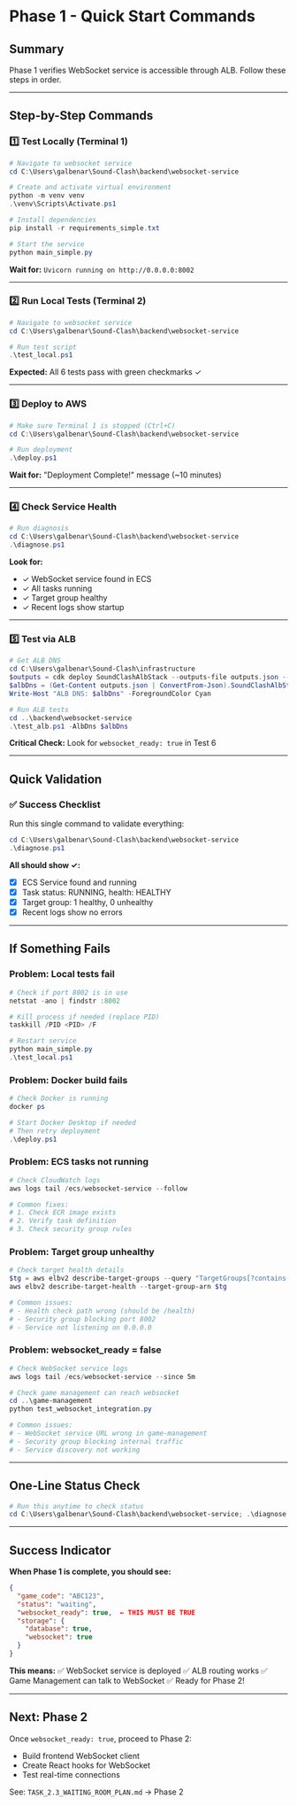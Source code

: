 # Phase 1 - Quick Start Commands

## Summary
Phase 1 verifies WebSocket service is accessible through ALB. Follow these steps in order.

---

## Step-by-Step Commands

### 1️⃣ Test Locally (Terminal 1)

```powershell
# Navigate to websocket service
cd C:\Users\galbenar\Sound-Clash\backend\websocket-service

# Create and activate virtual environment
python -m venv venv
.\venv\Scripts\Activate.ps1

# Install dependencies
pip install -r requirements_simple.txt

# Start the service
python main_simple.py
```

**Wait for:** `Uvicorn running on http://0.0.0.0:8002`

---

### 2️⃣ Run Local Tests (Terminal 2)

```powershell
# Navigate to websocket service
cd C:\Users\galbenar\Sound-Clash\backend\websocket-service

# Run test script
.\test_local.ps1
```

**Expected:** All 6 tests pass with green checkmarks ✓

---

### 3️⃣ Deploy to AWS

```powershell
# Make sure Terminal 1 is stopped (Ctrl+C)
cd C:\Users\galbenar\Sound-Clash\backend\websocket-service

# Run deployment
.\deploy.ps1
```

**Wait for:** "Deployment Complete!" message (~10 minutes)

---

### 4️⃣ Check Service Health

```powershell
# Run diagnosis
cd C:\Users\galbenar\Sound-Clash\backend\websocket-service
.\diagnose.ps1
```

**Look for:**
- ✓ WebSocket service found in ECS
- ✓ All tasks running
- ✓ Target group healthy
- ✓ Recent logs show startup

---

### 5️⃣ Test via ALB

```powershell
# Get ALB DNS
cd C:\Users\galbenar\Sound-Clash\infrastructure
$outputs = cdk deploy SoundClashAlbStack --outputs-file outputs.json --require-approval never
$albDns = (Get-Content outputs.json | ConvertFrom-Json).SoundClashAlbStack.LoadBalancerDNS
Write-Host "ALB DNS: $albDns" -ForegroundColor Cyan

# Run ALB tests
cd ..\backend\websocket-service
.\test_alb.ps1 -AlbDns $albDns
```

**Critical Check:** Look for `websocket_ready: true` in Test 6

---

## Quick Validation

### ✅ Success Checklist
Run this single command to validate everything:

```powershell
cd C:\Users\galbenar\Sound-Clash\backend\websocket-service
.\diagnose.ps1
```

**All should show ✓:**
- [x] ECS Service found and running
- [x] Task status: RUNNING, health: HEALTHY
- [x] Target group: 1 healthy, 0 unhealthy
- [x] Recent logs show no errors

---

## If Something Fails

### Problem: Local tests fail
```powershell
# Check if port 8002 is in use
netstat -ano | findstr :8002

# Kill process if needed (replace PID)
taskkill /PID <PID> /F

# Restart service
python main_simple.py
.\test_local.ps1
```

### Problem: Docker build fails
```powershell
# Check Docker is running
docker ps

# Start Docker Desktop if needed
# Then retry deployment
.\deploy.ps1
```

### Problem: ECS tasks not running
```powershell
# Check CloudWatch logs
aws logs tail /ecs/websocket-service --follow

# Common fixes:
# 1. Check ECR image exists
# 2. Verify task definition
# 3. Check security group rules
```

### Problem: Target group unhealthy
```powershell
# Check target health details
$tg = aws elbv2 describe-target-groups --query "TargetGroups[?contains(TargetGroupName,'websocket')].TargetGroupArn" --output text
aws elbv2 describe-target-health --target-group-arn $tg

# Common issues:
# - Health check path wrong (should be /health)
# - Security group blocking port 8002
# - Service not listening on 0.0.0.0
```

### Problem: websocket_ready = false
```powershell
# Check WebSocket service logs
aws logs tail /ecs/websocket-service --since 5m

# Check game management can reach websocket
cd ..\game-management
python test_websocket_integration.py

# Common issues:
# - WebSocket service URL wrong in game-management
# - Security group blocking internal traffic
# - Service discovery not working
```

---

## One-Line Status Check

```powershell
# Run this anytime to check status
cd C:\Users\galbenar\Sound-Clash\backend\websocket-service; .\diagnose.ps1
```

---

## Success Indicator

**When Phase 1 is complete, you should see:**

```json
{
  "game_code": "ABC123",
  "status": "waiting",
  "websocket_ready": true,  ← THIS MUST BE TRUE
  "storage": {
    "database": true,
    "websocket": true
  }
}
```

**This means:**
✅ WebSocket service is deployed
✅ ALB routing works
✅ Game Management can talk to WebSocket
✅ Ready for Phase 2!

---

## Next: Phase 2

Once `websocket_ready: true`, proceed to Phase 2:
- Build frontend WebSocket client
- Create React hooks for WebSocket
- Test real-time connections

See: `TASK_2.3_WAITING_ROOM_PLAN.md` → Phase 2
